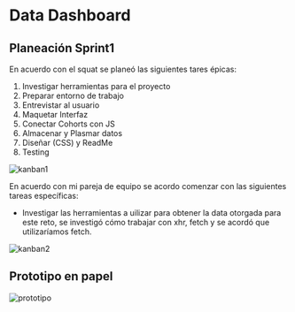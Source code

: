 # Data Dashboard

## Planeación Sprint1

En acuerdo con el squat se planeó las siguientes tares épicas:

  1. Investigar herramientas para el proyecto
  2. Preparar entorno de trabajo
  3. Entrevistar al usuario
  4. Maquetar Interfaz
  5. Conectar Cohorts con JS
  6. Almacenar y Plasmar datos
  7. Diseñar (CSS) y ReadMe
  8. Testing

![kanban1](https://scontent-scl1-1.xx.fbcdn.net/v/t1.15752-9/35464434_1810343875712010_7913204903298727936_n.png?_nc_cat=0&oh=7acd47cb0f214cffd47a23238f819154&oe=5BC3E025)

En acuerdo con mi pareja de equipo se acordo comenzar con las siguientes tareas específicas:
 - Investigar las herramientas a uilizar para obtener la data otorgada para este reto, se investigó cómo trabajar con xhr, fetch y se acordó que utilizaríamos fetch.

![kanban2](https://scontent-scl1-1.xx.fbcdn.net/v/t1.15752-9/35400884_1810343885712009_1314909176882790400_n.png?_nc_cat=0&oh=c672c3b9a8d5c0bc65091de9dbd4569c&oe=5BAF8EE1)

## Prototipo en papel

![prototipo](https://scontent-scl1-1.xx.fbcdn.net/v/t1.15752-9/35355336_1810374425708955_4229119284074250240_n.png?_nc_cat=0&oh=ba30f01a53ca97da5ad81d8b378abbe1&oe=5B77B04C)
